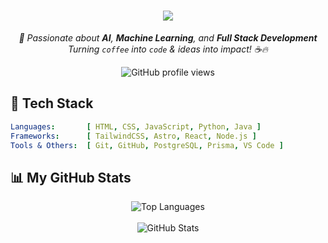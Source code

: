 <h1 align="center">
  <a href="https://git.io/typing-svg">
    <img src="https://readme-typing-svg.herokuapp.com/?lines=Hello,+There!+👋;It's+Arnesh;&center=true&size=30">
  </a>
</h1>

<p align="center">
  <i>🚀 Passionate about <b>AI</b>, <b>Machine Learning</b>, and <b>Full Stack Development</b><br>
  Turning <code>coffee</code> into <code>code</code> & ideas into impact! ☕🔥</i>
</p>

<p align="center">
  <img src="https://komarev.com/ghpvc/?username=Arnesh-pal&style=flat-square&color=6f42c1" alt="GitHub profile views" />
</p>

## 🌌 Tech Stack

```yaml
Languages:       [ HTML, CSS, JavaScript, Python, Java ]
Frameworks:      [ TailwindCSS, Astro, React, Node.js ]
Tools & Others:  [ Git, GitHub, PostgreSQL, Prisma, VS Code ]
```

## 📊 My GitHub Stats
<p align="center"> <img src="https://github-readme-stats.vercel.app/api/top-langs?username=Arnesh-pal&show_icons=true&locale=en&bg_color=0d1117&text_color=ffffff&layout=compact" alt="Top Languages" /> <br/><br/> <img src="https://github-readme-stats.vercel.app/api?username=Arnesh-pal&show_icons=true&locale=en&bg_color=0d1117&text_color=ffffff" alt="GitHub Stats" /> </p>
